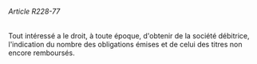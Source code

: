 ###### Article R228-77

Tout intéressé a le droit, à toute époque, d'obtenir de la société débitrice, l'indication du nombre des obligations émises et de celui des titres non encore remboursés.

